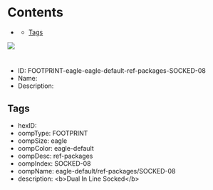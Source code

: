 



Contents
========

* [](#)
	* [Tags](#tags)
  
![][im]
# 

- ID: FOOTPRINT-eagle-eagle-default-ref-packages-SOCKED-08
- Name: 
- Description: 

## Tags

- hexID: 
- oompType: FOOTPRINT
- oompSize: eagle
- oompColor: eagle-default
- oompDesc: ref-packages
- oompIndex: SOCKED-08
- oompName: eagle-default/ref-packages/SOCKED-08
- description: &lt;b&gt;Dual In Line Socked&lt;/b&gt;



[im]: image.png
